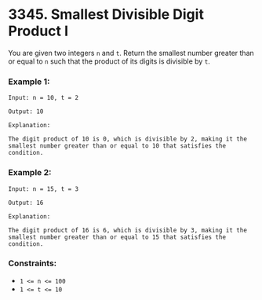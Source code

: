 # 3345. Smallest Divisible Digit Product I

You are given two integers `n` and `t`. Return the smallest number greater than or equal to `n` such that the product of its digits is divisible by `t`.

### Example 1:

```
Input: n = 10, t = 2

Output: 10

Explanation:

The digit product of 10 is 0, which is divisible by 2, making it the smallest number greater than or equal to 10 that satisfies the condition.
```

### Example 2:

```
Input: n = 15, t = 3

Output: 16

Explanation:

The digit product of 16 is 6, which is divisible by 3, making it the smallest number greater than or equal to 15 that satisfies the condition.
```

### Constraints:

- `1 <= n <= 100`
- `1 <= t <= 10`
